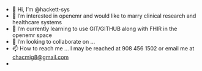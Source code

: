 - 👋 Hi, I’m @hackett-sys
- 👀 I’m interested in openemr and would like to marry clinical research and healthcare systems
- 🌱 I’m currently learning to use GIT/GITHUB along with FHIR in the openemr space
- 💞️ I’m looking to collaborate on ...
- 📫 How to reach me ...  I may be reached at 908 456 1502 or email me at chacmig8@gmail.com
- 

<!---
hackett-sys/hackett-sys is a ✨ special ✨ repository because its `README.md` (this file) appears on your GitHub profile.
You can click the Preview link to take a look at your changes.
--->
